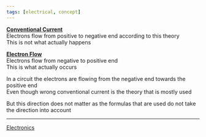```yaml
---
tags: [electrical, concept]
---
```


**<u>Conventional Current</u>**  
Electrons flow from positive to negative end according to this theory  
This is not what actually happens

**<u>Electron Flow</u>**  
Electrons flow from negative to positive end  
This is what actually occurs

In a circuit the electrons are flowing from the negative end towards the positive end  
Even though wrong conventional current is the theory that is mostly used

But this direction does not matter as the formulas that are used do not take the direction into account

---

[Electronics](Electronics.md)
